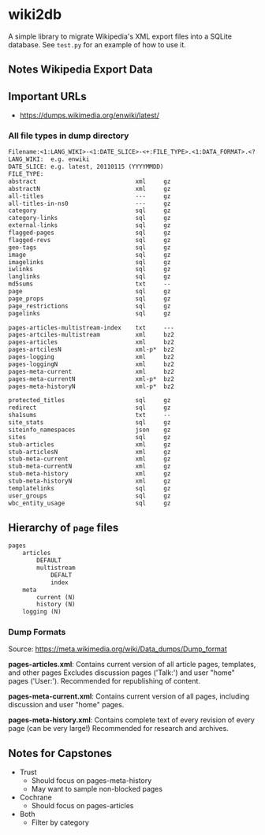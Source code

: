 # wiki2db

A simple library to migrate Wikipedia's XML export files into
a SQLite database. See `test.py` for an example of how to use
it.

## Notes Wikipedia Export Data

## Important URLs

* https://dumps.wikimedia.org/enwiki/latest/

### All file types in dump directory

```txt
Filename:<1:LANG_WIKI>-<1:DATE_SLICE>-<+:FILE_TYPE>.<1:DATA_FORMAT>.<?:ARCHIVE_FORMAT>
LANG_WIKI:  e.g. enwiki
DATE_SLICE: e.g. latest, 20110115 (YYYYMMDD)
FILE_TYPE:
abstract                            xml     gz
abstractN                           xml     gz
all-titles                          ---     gz
all-titles-in-ns0                   ---     gz
category                            sql     gz
category-links                      sql     gz
external-links                      sql     gz
flagged-pages                       sql     gz
flagged-revs                        sql     gz
geo-tags                            sql     gz
image                               sql     gz
imagelinks                          sql     gz
iwlinks                             sql     gz
langlinks                           sql     gz
md5sums                             txt     --
page                                sql     gz
page_props                          sql     gz
page_restrictions                   sql     gz
pagelinks                           sql     gz

pages-articles-multistream-index    txt     ---
pages-artciles-multistream          xml     bz2
pages-articles                      xml     bz2
pages-artcilesN                     xml-p*  bz2
pages-logging                       xml     bz2
pages-loggingN                      xml     bz2
pages-meta-current                  xml     bz2
pages-meta-currentN                 xml-p*  bz2
pages-meta-historyN                 xml-p*  bz2

protected_titles                    sql     gz
redirect                            sql     gz
sha1sums                            txt     --
site_stats                          sql     gz
siteinfo_namespaces                 json    gz
sites                               sql     gz
stub-articles                       xml     gz
stub-articlesN                      xml     gz
stub-meta-current                   xml     gz
stub-meta-currentN                  xml     gz
stub-meta-history                   xml     gz
stub-meta-historyN                  xml     gz
templatelinks                       sql     gz
user_groups                         sql     gz
wbc_entity_usage                    sql     gz
```

## Hierarchy of `page` files

```txt
pages
    articles
        DEFAULT
        multistream
            DEFALT
            index
    meta
        current (N)
        history (N)
    logging (N)
```

### Dump Formats

Source: https://meta.wikimedia.org/wiki/Data_dumps/Dump_format

**pages-articles.xml**: Contains current version of all article pages, templates, and other pages
Excludes discussion pages ('Talk:') and user "home" pages ('User:'). Recommended for republishing of content.

**pages-meta-current.xml**: Contains current version of all pages, including discussion and user "home" pages.

**pages-meta-history.xml**: Contains complete text of every revision of every page (can be very large!) Recommended for research and archives.

## Notes for Capstones

* Trust
  * Should focus on pages-meta-history
  * May want to sample non-blocked pages
* Cochrane
  * Should focus on pages-articles
* Both
  * Filter by category
